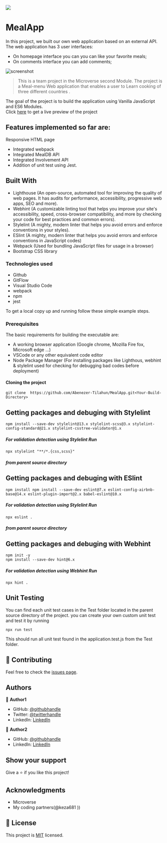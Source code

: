 ![](https://img.shields.io/badge/Microverse-blueviolet)

# MealApp
In this project, we built our own web application based on an external API. The web application has 3 user interfaces:

- On homepage interface you can you can like your favorite meals;
- On comments interface you can add comments;

![screenshot](./image/Home-chef.gif)

> This is a team project in the Microverse second Module. The project is a Meal-menu Web application that enables a user to Learn cooking of three different countries .

The goal of the project is to build the application using Vanilla JavaScript and ES6 Modules.   
Click [here](https://abenezer-tilahun.github.io/MealApp/) to get a live preview of the project

## Features implemented so far are:

Responsive HTML page

- Integrated webpack
- Integrated MealDB API
- Integrated Involvement API
- Addition of unit test using Jest.


## Built With

- Lighthouse (An open-source, automated tool for improving the quality of web pages. It has audits for performance, accessibility, progressive web apps, SEO and more).
- Webhint (A customizable linting tool that helps you improve your site's accessibility, speed, cross-browser compatibility, and more by checking your code for best practices and common errors).
- Stylelint (A mighty, modern linter that helps you avoid errors and enforce conventions in your styles).
- ESlint (A mighty, modern linter that helps you avoid errors and enforce conventions in JavaScript codes)
- Webpack (Used for bundling JavaScript files for usage in a browser)
- Bootstrap CSS library

### Technologies used

- Github
- GitFlow
- Visual Studio Code
- webpack
- npm
- jest

To get a local copy up and running follow these simple example steps.

### Prerequisites

The basic requirements for building the executable are:

- A working browser application (Google chrome, Mozilla Fire fox, Microsoft edge ...)
- VSCode or any other equivalent code editor
- Node Package Manager (For installing packages like Lighthous, webhint & stylelint used for checking for debugging bad codes before deployment)

#### Cloning the project
```
git clone  https://github.com/Abenezer-Tilahun/MealApp.git<Your-Build-Directory>
```

## Getting packages and debuging with Stylelint
```
npm install --save-dev stylelint@13.x stylelint-scss@3.x stylelint-config-standard@21.x stylelint-csstree-validator@1.x
```
##### For validation detection using Stylelint Run
```
npx stylelint "**/*.{css,scss}"
```
##### from parent source directory

## Getting packages and debuging with ESlint
```
npm install npm install --save-dev eslint@7.x eslint-config-airbnb-base@14.x eslint-plugin-import@2.x babel-eslint@10.x
```
##### For validation detection using Stylelint Run
```
npx eslint .
```
##### from parent source directory

## Getting packages and debuging with Webhint
```
npm init -y
npm install --save-dev hint@6.x
```
##### For validation detection using Webhint Run
```
npx hint .
```

## Unit Testing

You can find each unit test cases in the Test folder located in the parent source directory of the project. you can create your own custom unit test and test it by running

```
npx run test
```
This should run all unit test found in the application.test.js from the Test folder.

 ## 🤝 Contributing

Feel free to check the [issues page](../../issues/).

## Authors

👤 **Author1**

- GitHub: [@githubhandle](https://github.com/Abenezer-Tilahun)
- Twitter: [@twitterhandle](https://twitter.com/AbenezerTilah11)
- LinkedIn: [LinkedIn](linkedin.com/in/abenezer-tilahun-4b4b43137)

👤 **Author2**

- GitHub: [@githubhandle](https://github.com/keza681)
- LinkedIn: [LinkedIn](https://www.linkedin.com/in/linda-keza-a10150218/)


## Show your support

Give a ⭐️ if you like this project!

## Acknowledgments

- Microverse
- My coding partners(@keza681 ))

## 📝 License

This project is [MIT](./MIT.md) licensed.